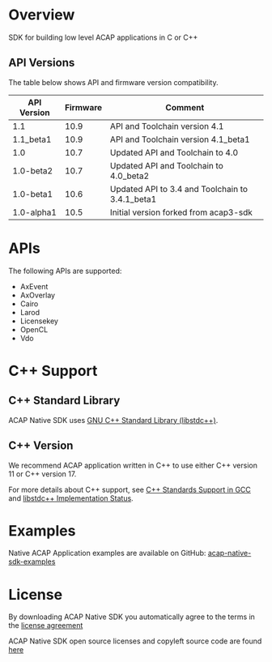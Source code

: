 # Overview
SDK for building low level ACAP applications in C or C++

## API Versions
The table below shows API and firmware version compatibility.

| API Version | Firmware | Comment|
| ---------------- | ------------- |------------- |
| 1.1 | 10.9 | API and Toolchain version 4.1 |
| 1.1_beta1 | 10.9 | API and Toolchain version 4.1_beta1 |
| 1.0              | 10.7         | Updated API and Toolchain to 4.0|
| 1.0-beta2        | 10.7         | Updated API and Toolchain to 4.0_beta2|
| 1.0-beta1        | 10.6         | Updated API to 3.4 and Toolchain to 3.4.1_beta1|
| 1.0-alpha1       | 10.5         | Initial version forked from acap3-sdk |

# APIs
The following APIs are supported:
  * AxEvent
  * AxOverlay
  * Cairo
  * Larod
  * Licensekey
  * OpenCL
  * Vdo

# C++ Support
## C++ Standard Library
ACAP Native SDK uses [GNU C++ Standard Library (libstdc++)](https://gcc.gnu.org/onlinedocs/libstdc++/).

## C++ Version
We recommend ACAP application written in C++ to use either C++ version 11 or C++ version 17.

For more details about C++ support, see [C++ Standards Support in GCC](https://gcc.gnu.org/projects/cxx-status.html) and
[libstdc++ Implementation Status](https://gcc.gnu.org/onlinedocs/libstdc++/manual/status.html).

# Examples
Native ACAP Application examples are available on GitHub: [acap-native-sdk-examples](https://github.com/AxisCommunications/acap-native-sdk-examples)

# License
By downloading ACAP Native SDK you automatically agree to the terms in the [license agreement](https://www.axis.com/techsup/developer_doc/EULA/LICENSE.pdf)

ACAP Native SDK open source licenses and copyleft source code are found [here](http://acap-artifacts.s3-website.eu-north-1.amazonaws.com/)
